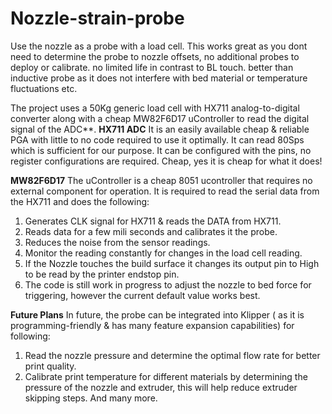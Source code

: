 # Nozzle-strain-probe
Use the nozzle as a probe with a load cell.
This works great as you dont need to determine the probe to nozzle offsets, no additional probes to deploy or calibrate.
no limited life in contrast to BL touch. better than inductive probe as it does not interfere with bed material or temperature fluctuations etc.

The project uses a 50Kg generic load cell with HX711 analog-to-digital converter along  with a cheap MW82F6D17 uController to read the digital signal of the ADC**.
**HX711 ADC**
  It is an easily available cheap & reliable PGA with little to no code required to use it optimally.
  It can read 80Sps which is sufficient for our purpose.
  It can be configured with the pins, no register configurations are required.
  Cheap, yes it is cheap for what it does!

**MW82F6D17**
The uController is a cheap 8051 ucontroller that requires no external component for operation.
It is required to read the serial data from the HX711 and does the following:
  1. Generates CLK signal for HX711 & reads the DATA from HX711.
  2. Reads data for a few mili seconds and calibrates it the probe.
  3. Reduces the noise from the sensor readings.
  4. Monitor the reading constantly for changes in the load cell reading.
  5. If the Nozzle touches the build surface it changes its output pin to High to be read by the printer endstop pin.
  6. The code is still work in progress to adjust the nozzle to bed force for triggering, however the current default value works best.

 **Future Plans**
 In future, the probe can be integrated into Klipper ( as it is programming-friendly & has many feature expansion capabilities) for following:
   1. Read the nozzle pressure and determine the optimal flow rate for better print quality.
   2. Calibrate print temperature for different materials by determining the pressure of the nozzle and extruder, this will help reduce extruder skipping steps.
 And many more.
